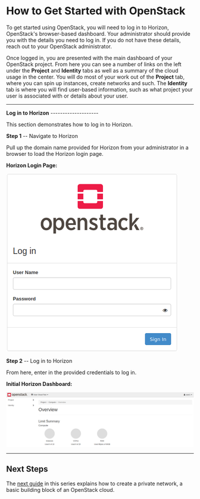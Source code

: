 # How to Get Started with OpenStack

To get started using OpenStack, you will need to log in to Horizon,
OpenStack's browser-based dashboard. Your administrator should provide
you with the details you need to log in. If you do not have these
details, reach out to your OpenStack administrator.

Once logged in, you are presented with the main dashboard of your
OpenStack project. From here you can see a number of links on the left
under the **Project** and **Identity** tabs as well as a summary of the
cloud usage in the center. You will do most of your work out of the
**Project** tab, where you can spin up instances, create networks and
such. The **Identity** tab is where you will find user-based
information, such as what project your user is associated with or
details about your user.

-----

**Log in to Horizon** --------------------

This section demonstrates how to log in to Horizon.

**Step 1** -- Navigate to Horizon

Pull up the domain name provided for Horizon from your administrator in
a browser to load the Horizon login page.

**Horizon Login Page:**

![image](images/um_horizon_login.png)

**Step 2** -- Log in to Horizon

From here, enter in the provided credentials to log in.

**Initial Horizon Dashboard:**

![image](images/um_initial_horizon_login.png)

-----

## **Next Steps**

The [next guide](users_manual/network_ip_traffic.rst) in this series
explains how to create a private network, a basic building block of an
OpenStack cloud.
